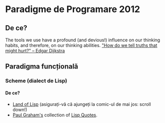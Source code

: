 # Paradigme de Programare 2012

## De ce? 
The tools we use have a profound (and devious!) influence on our thinking habits, and therefore, on our thinking abilities. ["How do we tell truths that might hurt?" – Edgar Dijkstra](http://www.cs.virginia.edu/~evans/cs655/readings/ewd498.html)

## Paradigma funcțională

### Scheme (dialect de Lisp)
#### De ce?
* [Land of Lisp](http://landoflisp.com/) (asigurați-vă că ajungeți la comic-ul de mai jos: scroll down!)
* [Paul Graham's](http://en.wikipedia.org/wiki/Paul_Graham_(computer_programmer)) collection of [Lisp Quotes](http://www.paulgraham.com/quotes.html).
